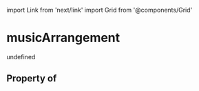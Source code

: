 import Link from 'next/link'
import Grid from '@components/Grid'

# musicArrangement

undefined

## Property of



